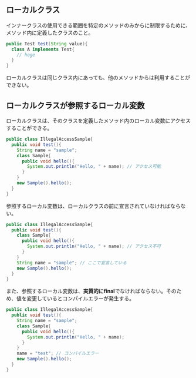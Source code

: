 ## ローカルクラス

インナークラスの使用できる範囲を特定のメソッドのみからに制限するために、メソッド内に定義したクラスのこと。

```Java
public Test test(String value){
  class A implements Test{
    // hoge
  }
}
```

ローカルクラスは同じクラス内にあっても、他のメソッドからは利用することができない。


## ローカルクラスが参照するローカル変数

ローカルクラスは、そのクラスを定義したメソッド内のローカル変数にアクセスすることができる。

```Java
public class IllegalAccessSample{
  public void test(){
    String name = "sample";
    class Sample{
      public void hello(){
        System.out.println("Hello, " + name); // アクセス可能
      }
    }
    new Sample().hello();
  }
}
```

参照するローカル変数は、ローカルクラスの前に宣言されていなければならない。

```Java
public class IllegalAccessSample{
  public void test(){
    class Sample{
      public void hello(){
        System.out.println("Hello, " + name); // アクセス不可
      }
    }
    String name = "sample"; // ここで宣言している
    new Sample().hello();
  }
}
```

また、参照するローカル変数は、**実質的にfinal**でなければならない。そのため、値を変更しているとコンパイルエラーが発生する。

```Java
public class IllegalAccessSample{
  public void test(){
    String name = "sample";
    class Sample{
      public void hello(){
        System.out.println("Hello, " + name);
      }
    }
    name = "test"; // コンパイルエラー
    new Sample().hello();
  }
}
```







